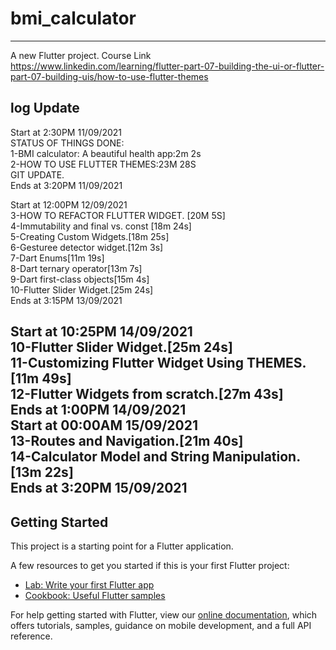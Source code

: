 # bmi_calculator
--------------------------
A new Flutter project.
Course Link https://www.linkedin.com/learning/flutter-part-07-building-the-ui-or-flutter-part-07-building-uis/how-to-use-flutter-themes

log Update
--------------------------
Start at 2:30PM 11/09/2021  
STATUS OF THINGS DONE:  
1-BMI calculator: A beautiful health app:2m 2s  
2-HOW TO USE FLUTTER THEMES:23M 28S  
GIT UPDATE.  
Ends at 3:20PM 11/09/2021

Start at 12:00PM 12/09/2021  
3-HOW TO REFACTOR FLUTTER WIDGET. [20M 5S]  
4-Immutability and final vs. const [18m 24s]  
5-Creating Custom Widgets.[18m 25s]  
6-Gesturee detector widget.[12m 3s]  
7-Dart Enums[11m 19s]  
8-Dart ternary operator[13m 7s]  
9-Dart first-class objects[15m 4s]  
10-Flutter Slider Widget.[25m 24s]  
Ends at 3:15PM 13/09/2021
  
Start at 10:25PM 14/09/2021  
10-Flutter Slider Widget.[25m 24s]  
11-Customizing Flutter Widget Using THEMES.[11m 49s]  
12-Flutter Widgets from scratch.[27m 43s]  
Ends at 1:00PM 14/09/2021  
Start at 00:00AM 15/09/2021  
13-Routes and Navigation.[21m 40s]  
14-Calculator Model and String Manipulation.[13m 22s]  
Ends at 3:20PM 15/09/2021  
--------------------------
## Getting Started

This project is a starting point for a Flutter application.

A few resources to get you started if this is your first Flutter project:

- [Lab: Write your first Flutter app](https://flutter.dev/docs/get-started/codelab)
- [Cookbook: Useful Flutter samples](https://flutter.dev/docs/cookbook)

For help getting started with Flutter, view our
[online documentation](https://flutter.dev/docs), which offers tutorials,
samples, guidance on mobile development, and a full API reference.
